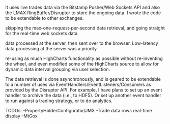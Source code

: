 It uses live trades data via the Bitstamp Pusher/Web Sockets API and also the LMAX RingBuffer/Disruptor to store the ongoing data. I wrote the code to be extendable to other exchanges.

skipping the max-one-request-per-second data retrieval, and going straight for the real-time web sockets data.

data processed at the server, then sent over to the browser. Low-latency data processing at the server was a priority. 

re-using as much HighCharts functionality as possible without re-inventing the wheel, and even modified some of the HighCharts source to allow for dynamic data interval grouping via user selection.

The data retrieval is done asynchronously, and is geared to be extendable to a number of uses via EventHandlers/EventListeners/Consumers as provided by the Disruptor API. For example, I have plans to set up an event handler to archive the data (i.e., to HDF5). Or set up another event handler to run against a trading strategy, or to do analytics.

TODOs:
-PropertyHolderConfigurator/JMX
-Trade data rows real-time display
-MtGox
